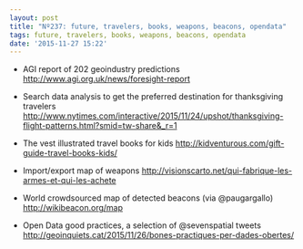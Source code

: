 ```yaml
---
layout: post
title: "Nº237: future, travelers, books, weapons, beacons, opendata"
tags: future, travelers, books, weapons, beacons, opendata
date: '2015-11-27 15:22'
---
```


* AGI report of 202 geoindustry predictions
  http://www.agi.org.uk/news/foresight-report

* Search data analysis to get the preferred destination for thanksgiving travelers
  http://www.nytimes.com/interactive/2015/11/24/upshot/thanksgiving-flight-patterns.html?smid=tw-share&_r=1

* The vest illustrated travel books for kids
  http://kidventurous.com/gift-guide-travel-books-kids/

* Import/export map of weapons
  http://visionscarto.net/qui-fabrique-les-armes-et-qui-les-achete

* World crowdsourced map of detected beacons (via @paugargallo)
  http://wikibeacon.org/map

* Open Data good practices, a selection of @sevenspatial tweets
  http://geoinquiets.cat/2015/11/26/bones-practiques-per-dades-obertes/
